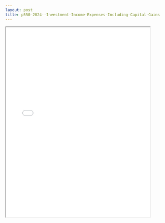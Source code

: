 ```yaml
---
layout: post
title: p550-2024--Investment-Income-Expenses-Including-Capital-Gains
---
```


<div class="pdf-container">
<iframe src="/ea//_pdf-2-md/p550-2024--Investment-Income-Expenses-Including-Capital-Gains.pdf" height="600" width="90%" allowFullScreen="true"></iframe>
</div>


